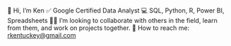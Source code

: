 👋 Hi, I’m Ken
✅ Google Certified Data Analyst
💻 SQL, Python, R, Power BI, Spreadsheets
🤝🏽 I’m looking to collaborate with others in the field, learn from them, and work on projects together.
📧 How to reach me: rkentuckey@gmail.com
